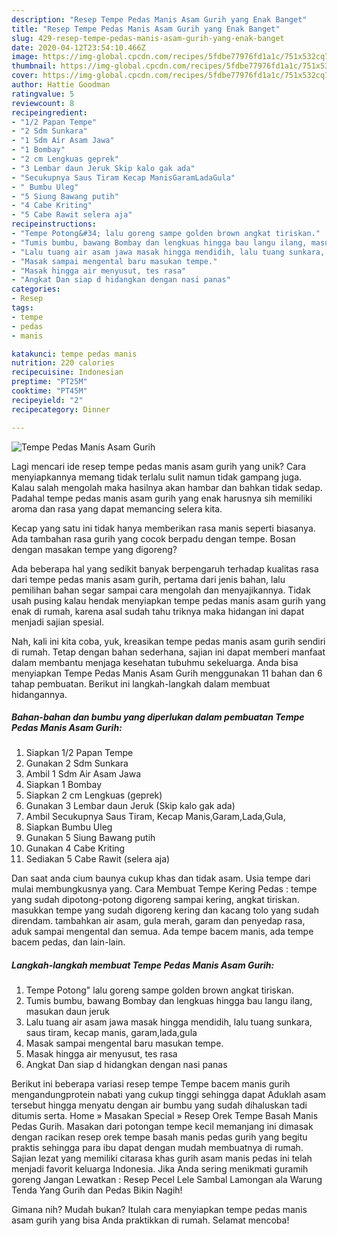 ```yaml
---
description: "Resep Tempe Pedas Manis Asam Gurih yang Enak Banget"
title: "Resep Tempe Pedas Manis Asam Gurih yang Enak Banget"
slug: 429-resep-tempe-pedas-manis-asam-gurih-yang-enak-banget
date: 2020-04-12T23:54:10.466Z
image: https://img-global.cpcdn.com/recipes/5fdbe77976fd1a1c/751x532cq70/tempe-pedas-manis-asam-gurih-foto-resep-utama.jpg
thumbnail: https://img-global.cpcdn.com/recipes/5fdbe77976fd1a1c/751x532cq70/tempe-pedas-manis-asam-gurih-foto-resep-utama.jpg
cover: https://img-global.cpcdn.com/recipes/5fdbe77976fd1a1c/751x532cq70/tempe-pedas-manis-asam-gurih-foto-resep-utama.jpg
author: Hattie Goodman
ratingvalue: 5
reviewcount: 8
recipeingredient:
- "1/2 Papan Tempe"
- "2 Sdm Sunkara"
- "1 Sdm Air Asam Jawa"
- "1 Bombay"
- "2 cm Lengkuas geprek"
- "3 Lembar daun Jeruk Skip kalo gak ada"
- "Secukupnya Saus Tiram Kecap ManisGaramLadaGula"
- " Bumbu Uleg"
- "5 Siung Bawang putih"
- "4 Cabe Kriting"
- "5 Cabe Rawit selera aja"
recipeinstructions:
- "Tempe Potong&#34; lalu goreng sampe golden brown angkat tiriskan."
- "Tumis bumbu, bawang Bombay dan lengkuas hingga bau langu ilang, masukan daun jeruk"
- "Lalu tuang air asam jawa masak hingga mendidih, lalu tuang sunkara, saus tiram, kecap manis, garam,lada,gula"
- "Masak sampai mengental baru masukan tempe."
- "Masak hingga air menyusut, tes rasa"
- "Angkat Dan siap d hidangkan dengan nasi panas"
categories:
- Resep
tags:
- tempe
- pedas
- manis

katakunci: tempe pedas manis 
nutrition: 220 calories
recipecuisine: Indonesian
preptime: "PT25M"
cooktime: "PT45M"
recipeyield: "2"
recipecategory: Dinner

---
```



![Tempe Pedas Manis Asam Gurih](https://img-global.cpcdn.com/recipes/5fdbe77976fd1a1c/751x532cq70/tempe-pedas-manis-asam-gurih-foto-resep-utama.jpg)

Lagi mencari ide resep tempe pedas manis asam gurih yang unik? Cara menyiapkannya memang tidak terlalu sulit namun tidak gampang juga. Kalau salah mengolah maka hasilnya akan hambar dan bahkan tidak sedap. Padahal tempe pedas manis asam gurih yang enak harusnya sih memiliki aroma dan rasa yang dapat memancing selera kita.

Kecap yang satu ini tidak hanya memberikan rasa manis seperti biasanya. Ada tambahan rasa gurih yang cocok berpadu dengan tempe. Bosan dengan masakan tempe yang digoreng?

Ada beberapa hal yang sedikit banyak berpengaruh terhadap kualitas rasa dari tempe pedas manis asam gurih, pertama dari jenis bahan, lalu pemilihan bahan segar sampai cara mengolah dan menyajikannya. Tidak usah pusing kalau hendak menyiapkan tempe pedas manis asam gurih yang enak di rumah, karena asal sudah tahu triknya maka hidangan ini dapat menjadi sajian spesial.


Nah, kali ini kita coba, yuk, kreasikan tempe pedas manis asam gurih sendiri di rumah. Tetap dengan bahan sederhana, sajian ini dapat memberi manfaat dalam membantu menjaga kesehatan tubuhmu sekeluarga. Anda bisa menyiapkan Tempe Pedas Manis Asam Gurih menggunakan 11 bahan dan 6 tahap pembuatan. Berikut ini langkah-langkah dalam membuat hidangannya.

<!--inarticleads1-->

##### Bahan-bahan dan bumbu yang diperlukan dalam pembuatan Tempe Pedas Manis Asam Gurih:

1. Siapkan 1/2 Papan Tempe
1. Gunakan 2 Sdm Sunkara
1. Ambil 1 Sdm Air Asam Jawa
1. Siapkan 1 Bombay
1. Siapkan 2 cm Lengkuas (geprek)
1. Gunakan 3 Lembar daun Jeruk (Skip kalo gak ada)
1. Ambil Secukupnya Saus Tiram, Kecap Manis,Garam,Lada,Gula,
1. Siapkan  Bumbu Uleg
1. Gunakan 5 Siung Bawang putih
1. Gunakan 4 Cabe Kriting
1. Sediakan 5 Cabe Rawit (selera aja)


Dan saat anda cium baunya cukup khas dan tidak asam. Usia tempe dari mulai membungkusnya yang. Cara Membuat Tempe Kering Pedas : tempe yang sudah dipotong-potong digoreng sampai kering, angkat tiriskan. masukkan tempe yang sudah digoreng kering dan kacang tolo yang sudah direndam. tambahkan air asam, gula merah, garam dan penyedap rasa, aduk sampai mengental dan semua. Ada tempe bacem manis, ada tempe bacem pedas, dan lain-lain. 

<!--inarticleads2-->

##### Langkah-langkah membuat Tempe Pedas Manis Asam Gurih:

1. Tempe Potong&#34; lalu goreng sampe golden brown angkat tiriskan.
1. Tumis bumbu, bawang Bombay dan lengkuas hingga bau langu ilang, masukan daun jeruk
1. Lalu tuang air asam jawa masak hingga mendidih, lalu tuang sunkara, saus tiram, kecap manis, garam,lada,gula
1. Masak sampai mengental baru masukan tempe.
1. Masak hingga air menyusut, tes rasa
1. Angkat Dan siap d hidangkan dengan nasi panas


Berikut ini beberapa variasi resep tempe Tempe bacem manis gurih mengandungprotein nabati yang cukup tinggi sehingga dapat Aduklah asam tersebut hingga menyatu dengan air bumbu yang sudah dihaluskan tadi ditumis serta. Home » Masakan Special » Resep Orek Tempe Basah Manis Pedas Gurih. Masakan dari potongan tempe kecil memanjang ini dimasak dengan racikan resep orek tempe basah manis pedas gurih yang begitu praktis sehingga para ibu dapat dengan mudah membuatnya di rumah. Sajian lezat yang memiliki citarasa khas gurih asam manis pedas ini telah menjadi favorit keluarga Indonesia. Jika Anda sering menikmati guramih goreng Jangan Lewatkan : Resep Pecel Lele Sambal Lamongan ala Warung Tenda Yang Gurih dan Pedas Bikin Nagih! 

Gimana nih? Mudah bukan? Itulah cara menyiapkan tempe pedas manis asam gurih yang bisa Anda praktikkan di rumah. Selamat mencoba!
